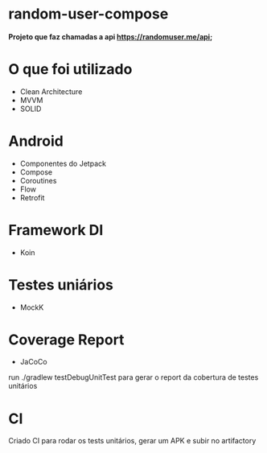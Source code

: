 ﻿# random-user-compose
#### Projeto que faz chamadas a api https://randomuser.me/api;

# O que foi utilizado

- Clean Architecture
- MVVM
- SOLID

# Android
- Componentes do Jetpack
- Compose
- Coroutines
- Flow
- Retrofit

# Framework DI
- Koin

# Testes uniários
- MockK

# Coverage Report
- JaCoCo

run ./gradlew testDebugUnitTest para gerar o report da cobertura de testes unitários

# CI
Criado CI para rodar os tests unitários, gerar um APK e subir no artifactory

